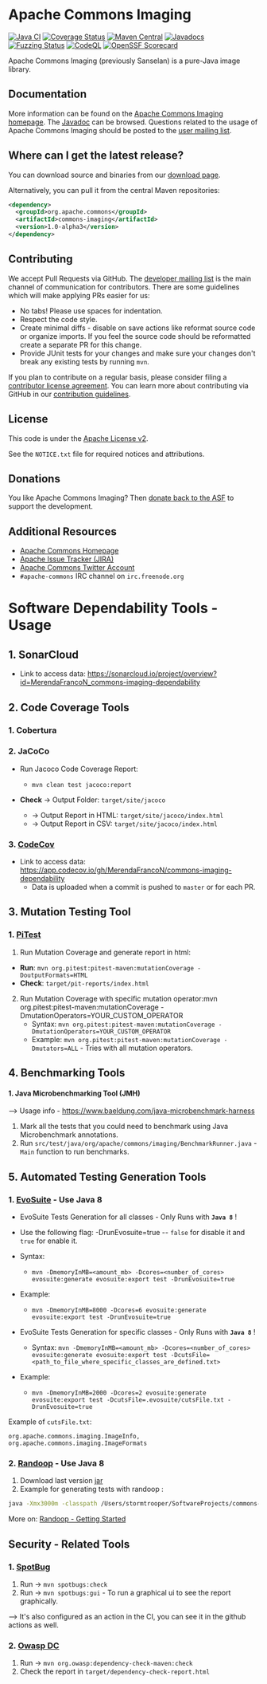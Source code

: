 <!---
 Licensed to the Apache Software Foundation (ASF) under one or more
 contributor license agreements.  See the NOTICE file distributed with
 this work for additional information regarding copyright ownership.
 The ASF licenses this file to You under the Apache License, Version 2.0
 (the "License"); you may not use this file except in compliance with
 the License.  You may obtain a copy of the License at

      http://www.apache.org/licenses/LICENSE-2.0

 Unless required by applicable law or agreed to in writing, software
 distributed under the License is distributed on an "AS IS" BASIS,
 WITHOUT WARRANTIES OR CONDITIONS OF ANY KIND, either express or implied.
 See the License for the specific language governing permissions and
 limitations under the License.
-->
<!---
 +======================================================================+
 |****                                                              ****|
 |****      THIS FILE IS GENERATED BY THE COMMONS BUILD PLUGIN      ****|
 |****                    DO NOT EDIT DIRECTLY                      ****|
 |****                                                              ****|
 +======================================================================+
 | TEMPLATE FILE: readme-md-template.md                                 |
 | commons-build-plugin/trunk/src/main/resources/commons-xdoc-templates |
 +======================================================================+
 |                                                                      |
 | 1) Re-generate using: mvn commons-build:readme-md                    |
 |                                                                      |
 | 2) Set the following properties in the component's pom:              |
 |    - commons.componentid (required, alphabetic, lower case)          |
 |    - commons.release.version (required)                              |
 |                                                                      |
 | 3) Example Properties                                                |
 |                                                                      |
 |  <properties>                                                        |
 |    <commons.componentid>math</commons.componentid>                   |
 |    <commons.release.version>1.2</commons.release.version>            |
 |  </properties>                                                       |
 |                                                                      |
 +======================================================================+
--->
Apache Commons Imaging
===================

[![Java CI](https://github.com/apache/commons-imaging/actions/workflows/maven.yml/badge.svg)](https://github.com/apache/commons-imaging/actions/workflows/maven.yml)
[![Coverage Status](https://codecov.io/gh/apache/commons-imaging/branch/master/graph/badge.svg)](https://app.codecov.io/gh/apache/commons-imaging/branch/master)
[![Maven Central](https://maven-badges.herokuapp.com/maven-central/org.apache.commons/commons-imaging/badge.svg?gav=true)](https://maven-badges.herokuapp.com/maven-central/org.apache.commons/commons-imaging/?gav=true)
[![Javadocs](https://javadoc.io/badge/org.apache.commons/commons-imaging/1.0-alpha3.svg)](https://javadoc.io/doc/org.apache.commons/commons-imaging/1.0-alpha3)
[![Fuzzing Status](https://oss-fuzz-build-logs.storage.googleapis.com/badges/apache-commons.svg)](https://bugs.chromium.org/p/oss-fuzz/issues/list?sort=-opened&can=1&q=proj:apache-commons)
[![CodeQL](https://github.com/apache/commons-imaging/actions/workflows/codeql-analysis.yml/badge.svg)](https://github.com/apache/commons-imaging/actions/workflows/codeql-analysis.yml)
[![OpenSSF Scorecard](https://api.securityscorecards.dev/projects/github.com/apache/commons-imaging/badge)](https://api.securityscorecards.dev/projects/github.com/apache/commons-imaging)

Apache Commons Imaging (previously Sanselan) is a pure-Java image library.

Documentation
-------------

More information can be found on the [Apache Commons Imaging homepage](https://commons.apache.org/proper/commons-imaging).
The [Javadoc](https://commons.apache.org/proper/commons-imaging/apidocs) can be browsed.
Questions related to the usage of Apache Commons Imaging should be posted to the [user mailing list][ml].

Where can I get the latest release?
-----------------------------------
You can download source and binaries from our [download page](https://commons.apache.org/proper/commons-imaging/download_imaging.cgi).

Alternatively, you can pull it from the central Maven repositories:

```xml
<dependency>
  <groupId>org.apache.commons</groupId>
  <artifactId>commons-imaging</artifactId>
  <version>1.0-alpha3</version>
</dependency>
```

Contributing
------------

We accept Pull Requests via GitHub. The [developer mailing list][ml] is the main channel of communication for contributors.
There are some guidelines which will make applying PRs easier for us:
+ No tabs! Please use spaces for indentation.
+ Respect the code style.
+ Create minimal diffs - disable on save actions like reformat source code or organize imports. If you feel the source code should be reformatted create a separate PR for this change.
+ Provide JUnit tests for your changes and make sure your changes don't break any existing tests by running ```mvn```.

If you plan to contribute on a regular basis, please consider filing a [contributor license agreement](https://www.apache.org/licenses/#clas).
You can learn more about contributing via GitHub in our [contribution guidelines](CONTRIBUTING.md).

License
-------
This code is under the [Apache License v2](https://www.apache.org/licenses/LICENSE-2.0).

See the `NOTICE.txt` file for required notices and attributions.

Donations
---------
You like Apache Commons Imaging? Then [donate back to the ASF](https://www.apache.org/foundation/contributing.html) to support the development.

Additional Resources
--------------------

+ [Apache Commons Homepage](https://commons.apache.org/)
+ [Apache Issue Tracker (JIRA)](https://issues.apache.org/jira/browse/IMAGING)
+ [Apache Commons Twitter Account](https://twitter.com/ApacheCommons)
+ `#apache-commons` IRC channel on `irc.freenode.org`

[ml]:https://commons.apache.org/mail-lists.html


# Software Dependability Tools - Usage

## 1. SonarCloud
- Link to access data: https://sonarcloud.io/project/overview?id=MerendaFrancoN_commons-imaging-dependability

## 2. Code Coverage Tools
### 1. Cobertura

### 2. JaCoCo
- Run  Jacoco Code Coverage Report:
  - `mvn clean test jacoco:report`

- **Check** -> Output Folder: `target/site/jacoco`
  - -> Output Report in HTML: `target/site/jacoco/index.html`
  - -> Output Report in CSV: `target/site/jacoco/index.html`

### 3. [CodeCov](https://about.codecov.io/)
- Link to access data: https://app.codecov.io/gh/MerendaFrancoN/commons-imaging-dependability
  - Data is uploaded when a commit is pushed to `master` or for each PR.

## 3. Mutation Testing Tool
### 1. [PiTest](https://pitest.org/quickstart/maven/) 
1. Run Mutation Coverage and generate report in html: 
 - **Run**: `mvn org.pitest:pitest-maven:mutationCoverage -DoutputFormats=HTML`
 - **Check**: `target/pit-reports/index.html`
2. Run Mutation Coverage with specific mutation operator:mvn org.pitest:pitest-maven:mutationCoverage -DmutationOperators=YOUR_CUSTOM_OPERATOR
   - Syntax: `mvn org.pitest:pitest-maven:mutationCoverage -DmutationOperators=YOUR_CUSTOM_OPERATOR`
   - Example: `mvn org.pitest:pitest-maven:mutationCoverage -Dmutators=ALL` - Tries with all mutation operators.

## 4. Benchmarking Tools
#### 1. Java Microbenchmarking Tool (JMH)
--> Usage info - https://www.baeldung.com/java-microbenchmark-harness

1. Mark all the tests that you could need to benchmark using Java Microbenchmark annotations.
2. Run `src/test/java/org/apache/commons/imaging/BenchmarkRunner.java` - `Main` function to run benchmarks.


## 5. Automated Testing Generation Tools
### 1. [EvoSuite](https://www.evosuite.org/) - Use Java 8
- EvoSuite Tests Generation for all classes - Only Runs with **`Java 8`** !
- Use the following flag: -DrunEvosuite=true -- `false` for disable it and `true` for enable it. 
- Syntax:
  - `mvn -DmemoryInMB=<amount_mb> -Dcores=<number_of_cores> evosuite:generate evosuite:export test -DrunEvosuite=true`
- Example: 
  - `mvn -DmemoryInMB=8000 -Dcores=6 evosuite:generate evosuite:export test -DrunEvosuite=true`


- EvoSuite Tests Generation for specific classes - Only Runs with **`Java 8`** !
  - Syntax: `mvn -DmemoryInMB=<amount_mb> -Dcores=<number_of_cores> evosuite:generate evosuite:export test -DcutsFile=<path_to_file_where_specific_classes_are_defined.txt>`
- Example:
  - `mvn -DmemoryInMB=2000 -Dcores=2 evosuite:generate evosuite:export test -DcutsFile=.evosuite/cutsFile.txt -DrunEvosuite=true`

Example of `cutsFile.txt`:

`org.apache.commons.imaging.ImageInfo, org.apache.commons.imaging.ImageFormats`

### 2. [Randoop](https://randoop.github.io/randoop/) - Use Java 8 
1. Download last version [jar](https://randoop.github.io/randoop/manual/index.html#getting_randoop)
2. Example for generating tests with randoop : 
```bash 
java -Xmx3000m -classpath /Users/stormtrooper/SoftwareProjects/commons-imaging/target/commons-imaging-1.0-SNAPSHOT.jar:/Users/stormtrooper/Downloads/randoop-4.3.2/randoop-all-4.3.2.jar randoop.main.Main gentests --testclass=org.apache.commons.imaging.ImageInfo --output-limit=10
```

More on: [Randoop - Getting Started](https://randoop.github.io/randoop/manual/index.html#getting_randoop)

## Security - Related Tools
### 1. [SpotBug](https://spotbugs.github.io/)
1. Run -> `mvn spotbugs:check`
2. Run -> `mvn spotbugs:gui` - To run a graphical ui to see the report graphically.

--> It's also configured as an action in the CI, you can see it in the github actions as well.

### 2. [Owasp DC](https://owasp.org/www-project-dependency-check/)
1. Run -> `mvn org.owasp:dependency-check-maven:check`
2. Check the report in `target/dependency-check-report.html`